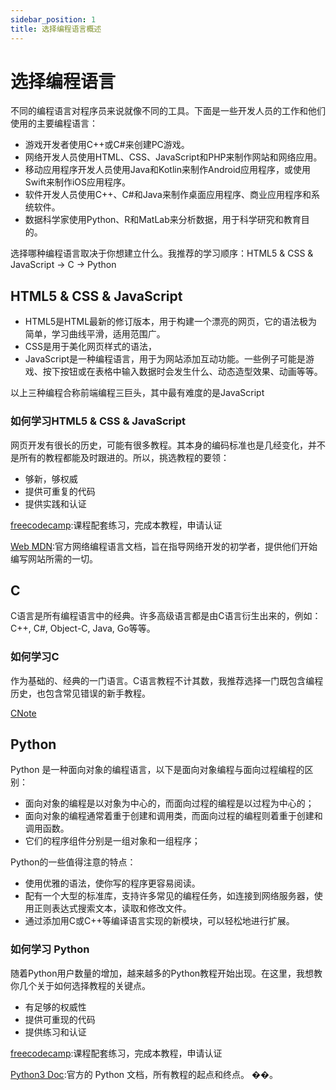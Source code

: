 ```yaml
---
sidebar_position: 1
title: 选择编程语言概述
---
```


# 选择编程语言

不同的编程语言对程序员来说就像不同的工具。下面是一些开发人员的工作和他们使用的主要编程语言：

- 游戏开发者使用C++或C#来创建PC游戏。
- 网络开发人员使用HTML、CSS、JavaScript和PHP来制作网站和网络应用。
- 移动应用程序开发人员使用Java和Kotlin来制作Android应用程序，或使用Swift来制作iOS应用程序。
- 软件开发人员使用C++、C#和Java来制作桌面应用程序、商业应用程序和系统软件。
- 数据科学家使用Python、R和MatLab来分析数据，用于科学研究和教育目的。

选择哪种编程语言取决于你想建立什么。我推荐的学习顺序：HTML5 & CSS & JavaScript ->  C  -> Python

## HTML5 & CSS & JavaScript

- HTML5是HTML最新的修订版本，用于构建一个漂亮的网页，它的语法极为简单，学习曲线平滑，适用范围广。
- CSS是用于美化网页样式的语法，
- JavaScript是一种编程语言，用于为网站添加互动功能。一些例子可能是游戏、按下按钮或在表格中输入数据时会发生什么、动态造型效果、动画等等。

以上三种编程合称前端编程三巨头，其中最有难度的是JavaScript

### 如何学习HTML5 & CSS & JavaScript

网页开发有很长的历史，可能有很多教程。其本身的编码标准也是几经变化，并不是所有的教程都能及时跟进的。所以，挑选教程的要领：

- 够新，够权威
- 提供可重复的代码
- 提供实践和认证

[freecodecamp](https://www.freecodecamp.org/):课程配套练习，完成本教程，申请认证

[Web MDN](https://developer.mozilla.org/en-US/):官方网络编程语言文档，旨在指导网络开发的初学者，提供他们开始编写网站所需的一切。

## C

C语言是所有编程语言中的经典。许多高级语言都是由C语言衍生出来的，例如： C++, C#, Object-C, Java, Go等等。

### 如何学习C

作为基础的、经典的一门语言。C语言教程不计其数，我推荐选择一门既包含编程历史，也包含常见错误的新手教程。

[CNote](https://github.com/coderit666/CNote)

## Python

Python 是一种面向对象的编程语言，以下是面向对象编程与面向过程编程的区别：

- 面向对象的编程是以对象为中心的，而面向过程的编程是以过程为中心的；
- 面向对象的编程通常着重于创建和调用类，而面向过程的编程则着重于创建和调用函数。
- 它们的程序组件分别是一组对象和一组程序；

Python的一些值得注意的特点：

- 使用优雅的语法，使你写的程序更容易阅读。
- 配有一个大型的标准库，支持许多常见的编程任务，如连接到网络服务器，使用正则表达式搜索文本，读取和修改文件。
- 通过添加用C或C++等编译语言实现的新模块，可以轻松地进行扩展。

### 如何学习 Python

随着Python用户数量的增加，越来越多的Python教程开始出现。在这里，我想教你几个关于如何选择教程的关键点。

- 有足够的权威性
- 提供可重现的代码
- 提供练习和认证

[freecodecamp](https://www.freecodecamp.org/):课程配套练习，完成本教程，申请认证

[Python3 Doc](https://docs.python.org/zh-cn/3/):官方的 Python 文档，所有教程的起点和终点。
��。
